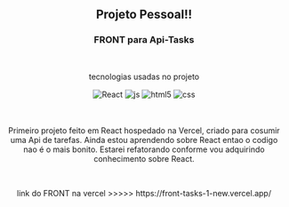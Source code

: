 <h2 align="center">Projeto Pessoal!!</h2>



  <h3 align="center"> FRONT para Api-Tasks</h3>

  <br>


  <div align="center" style="display: inline_block">
    <p>tecnologias usadas no projeto</p>
    <img align="center" alt="React" src="https://img.shields.io/badge/React-20232A?style=for-the-badge&logo=react&logoColor=61DAFB" />
    <img align="center" alt="js" src="https://img.shields.io/badge/JavaScript-F7DF1E?style=for-the-badge&logo=javascript&logoColor=black" />
    <img align="center" alt="html5" src="https://img.shields.io/badge/HTML5-E34F26?style=for-the-badge&logo=html5&logoColor=white" />
    <img align="center" alt="css" src="https://img.shields.io/badge/CSS3-1572B6?style=for-the-badge&logo=css3&logoColor=white" />

  </div><br/>




  <br>
  <p align="center"> Primeiro projeto feito em React hospedado na Vercel, criado para cosumir uma Api de tarefas. Ainda estou aprendendo sobre React entao o codigo nao 
  é o mais bonito. Estarei refatorando conforme vou adquirindo conhecimento sobre React.
  </p>

<br>

<p align="center">link do FRONT na vercel >>>>> https://front-tasks-1-new.vercel.app/ </p>
